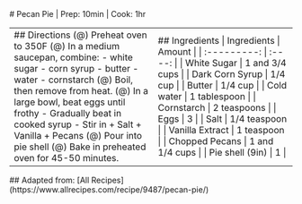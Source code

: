 <title>Pecan Pie</title>
# Pecan Pie | Prep: 10min | Cook: 1hr
<table>
    <tr>
        <td>
## Directions
(@) Preheat oven to 350F
(@) In a medium saucepan, combine:
    - white sugar
    - corn syrup
    - butter
    - water
    - cornstarch
(@) Boil, then remove from heat.
(@) In a large bowl, beat eggs until frothy
    - Gradually beat in cooked syrup
    - Stir in
        + Salt
        + Vanilla
        + Pecans
(@) Pour into pie shell
(@) Bake in preheated oven for 45-50 minutes.
    </td>
    <td>
## Ingredients
| Ingredients | Amount |
| :---------: | :----: |
| White Sugar | 1 and 3/4 cups |
| Dark Corn Syrup | 1/4 cup |
| Butter | 1/4 cup |
| Cold water | 1 tablespoon |
| Cornstarch | 2 teaspoons |
| Eggs | 3 |
| Salt | 1/4 teaspoon |
| Vanilla Extract | 1 teaspoon |
| Chopped Pecans | 1 and 1/4 cups |
| Pie shell (9in) | 1 |
    </td>
    </tr>
</table>


<div class="noprint">
## Adapted from: [All Recipes](https://www.allrecipes.com/recipe/9487/pecan-pie/)
</div>